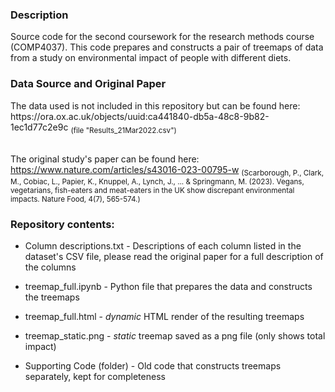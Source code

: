 <h3>Description</h3>
Source code for the second coursework for the research methods course (COMP4037). This code prepares and constructs a pair of treemaps of data from a study on environmental impact of people with different diets. 

<h3>Data Source and Original Paper</h3>
The data used is not included in this repository but can be found here: https://ora.ox.ac.uk/objects/uuid:ca441840-db5a-48c8-9b82-1ec1d77c2e9c <sub>(file "Results_21Mar2022.csv")</sub><br><br>

The original study's paper can be found here: https://www.nature.com/articles/s43016-023-00795-w <sub>(Scarborough, P., Clark, M., Cobiac, L., Papier, K., Knuppel, A., Lynch, J., ... & Springmann, M. (2023). Vegans, vegetarians, fish-eaters and meat-eaters in the UK show discrepant environmental impacts. Nature Food, 4(7), 565-574.)</sub>

<h3>Repository contents:</h3>

- Column descriptions.txt - Descriptions of each column listed in the dataset's CSV file, please read the original paper for a full description of the columns

- treemap_full.ipynb - Python file that prepares the data and constructs the treemaps

- treemap_full.html - *dynamic* HTML render of the resulting treemaps

- treemap_static.png - *static* treemap saved as a png file (only shows total impact)

- Supporting Code (folder) - Old code that constructs treemaps separately, kept for completeness
